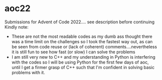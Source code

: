 # aoc22
Submissions for Advent of Code 2022.... see description before continuing
Kindly note:
- These are not the most readable codes as my dumb ass thought there was a time limit on the challenges so I took the fastest way out, as can be seen from code reuse or (lack of coherent) comments....nevertheless it is still fun to see how fast (or slow) I can solve the problems
- I am still very new to C++ and my understanding in Python is interfering with the codes so I will be using Python for the first few days of aoc, until I get a firmer grasp of C++ such that I'm confident in solving basic problems with it.
